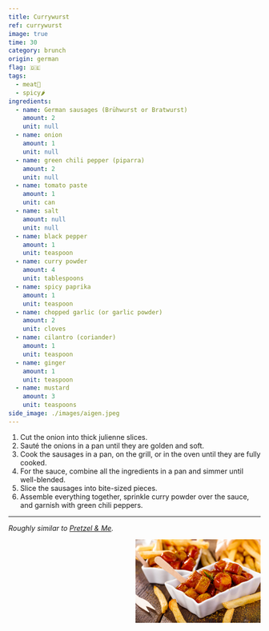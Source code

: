 ```yaml
---
title: Currywurst
ref: currywurst
image: true
time: 30
category: brunch
origin: german
flag: 🇩🇪
tags:
  - meat🥩
  - spicy🌶️
ingredients:
  - name: German sausages (Brühwurst or Bratwurst)
    amount: 2
    unit: null
  - name: onion
    amount: 1
    unit: null
  - name: green chili pepper (piparra)
    amount: 2
    unit: null
  - name: tomato paste
    amount: 1
    unit: can
  - name: salt
    amount: null
    unit: null
  - name: black pepper
    amount: 1
    unit: teaspoon
  - name: curry powder
    amount: 4
    unit: tablespoons
  - name: spicy paprika
    amount: 1
    unit: teaspoon
  - name: chopped garlic (or garlic powder)
    amount: 2
    unit: cloves
  - name: cilantro (coriander)
    amount: 1
    unit: teaspoon
  - name: ginger
    amount: 1
    unit: teaspoon
  - name: mustard
    amount: 3
    unit: teaspoons
side_image: ./images/aigen.jpeg
---
```


1. Cut the onion into thick julienne slices.
2. Sauté the onions in a pan until they are golden and soft.
3. Cook the sausages in a pan, on the grill, or in the oven until they are fully cooked.
4. For the sauce, combine all the ingredients in a pan and simmer until well-blended.
5. Slice the sausages into bite-sized pieces.
6. Assemble everything together, sprinkle curry powder over the sauce, and garnish with green chili peppers.

---

_Roughly similar to [Pretzel & Me](https://pretzelandme.blog/2022/04/19/original-german-currywurst/)._

<img src="images/currywurst.png" style="width:250px; float:right;"/>